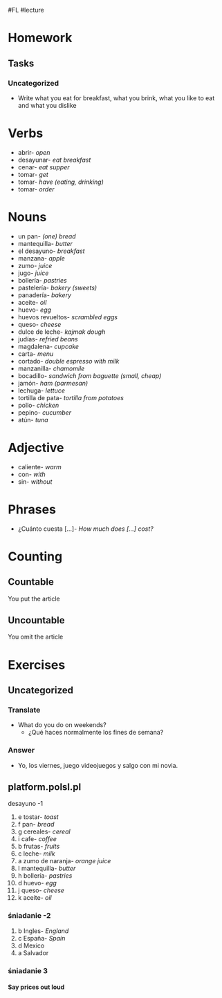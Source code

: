#FL #lecture 

# Homework
## Tasks
### Uncategorized
- Write what you eat for breakfast, what you brink, what you like to eat and what you dislike

# Verbs
- abrir- *open*
- desayunar- *eat breakfast*
- cenar- *eat supper*
- tomar- *get*
- tomar- *have (eating, drinking)*
- tomar- *order*

# Nouns
- un pan- *(one) bread*
- mantequilla- *butter*
- el desayuno- *breakfast*
- manzana- *apple*
- zumo- *juice*
- jugo- *juice*
- bollería- *pastries*
- pastelería- *bakery (sweets)*
- panadería- *bakery*
- aceite- *oil*
- huevo- *egg*
- huevos revueltos- *scrambled eggs*
- queso- *cheese*
- dulce de leche- *kajmak dough*
- judías- *refried beans*
- magdalena- *cupcake*
- carta- *menu*
- cortado- *double espresso with milk*
- manzanilla- *chamomile*
- bocadillo- *sandwich from baguette (small, cheap)*
- jamón- *ham (parmesan)*
- lechuga- *lettuce*
- tortilla de pata- *tortilla from potatoes*
- pollo- *chicken*
- pepino- *cucumber*
- atún- *tuna*

# Adjective
- caliente- *warm*
- con- *with*
- sin- *without*

# Phrases
- ¿Cuánto cuesta \[...]- *How much does \[...] cost?*

# Counting
## Countable
You put the article

## Uncountable
You omit the article

# Exercises
## Uncategorized
### Translate
- What do you do on weekends?
	- ¿Qué haces normalmente los fines de semana?

### Answer
- Yo, los viernes, juego videojuegos y salgo con mi novia.

## platform.polsl.pl
desayuno -1
1. e tostar- *toast*
2. f pan- *bread*
3. g cereales- *cereal*
4. i cafe- *coffee*
5. b frutas- *fruits*
6. c leche- *milk*
7. a zumo de naranja- *orange juice*
8. l mantequilla- *butter*
9. h bollería- *pastries*
10. d huevo- *egg*
11. j queso- *cheese*
12. k aceite- *oil*

### śniadanie -2
1. b Ingles- *England*
2. c España- *Spain*
3. d Mexico
4. a Salvador

### śniadanie 3
#### Say prices out loud
